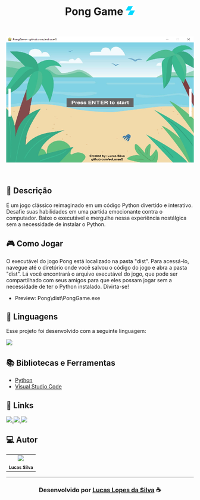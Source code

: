 <!-- 
$$$$$$$\                                $$\                                     $$\       $$\
$$  __$$\                               $$ |                                    $$ |      $$ |
$$ |  $$ | $$$$$$\ $$\    $$\  $$$$$$\  $$ | $$$$$$\   $$$$$$\   $$$$$$\   $$$$$$$ |      $$$$$$$\  $$\   $$\
$$ |  $$ |$$  __$$\\$$\  $$  |$$  __$$\ $$ |$$  __$$\ $$  __$$\ $$  __$$\ $$  __$$ |      $$  __$$\ $$ |  $$ |
$$ |  $$ |$$$$$$$$ |\$$\$$  / $$$$$$$$ |$$ |$$ /  $$ |$$ /  $$ |$$$$$$$$ |$$ /  $$ |      $$ |  $$ |$$ |  $$ |
$$ |  $$ |$$   ____| \$$$  /  $$   ____|$$ |$$ |  $$ |$$ |  $$ |$$   ____|$$ |  $$ |      $$ |  $$ |$$ |  $$ |
$$$$$$$  |\$$$$$$$\   \$  /   \$$$$$$$\ $$ |\$$$$$$  |$$$$$$$  |\$$$$$$$\ \$$$$$$$ |      $$$$$$$  |\$$$$$$$ |
\_______/  \_______|   \_/     \_______|\__| \______/ $$  ____/  \_______| \_______|      \_______/  \____$$ |
                                                      $$ |                                          $$\   $$ |
                                                      $$ |                                          \$$$$$$  |
                                                      \__|                                           \______/
$$\                                                   $$\                                                          $$\                  $$$$$$\  $$\ $$\
$$ |                                                  $$ |                                                         $$ |                $$  __$$\ \__|$$ |
$$ |     $$\   $$\  $$$$$$$\ $$$$$$\   $$$$$$$\       $$ |      $$$$$$\   $$$$$$\   $$$$$$\   $$$$$$$\        $$$$$$$ | $$$$$$\        $$ /  \__|$$\ $$ |$$\    $$\ $$$$$$\
$$ |     $$ |  $$ |$$  _____|\____$$\ $$  _____|      $$ |     $$  __$$\ $$  __$$\ $$  __$$\ $$  _____|      $$  __$$ | \____$$\       \$$$$$$\  $$ |$$ |\$$\  $$  |\____$$\
$$ |     $$ |  $$ |$$ /      $$$$$$$ |\$$$$$$\        $$ |     $$ /  $$ |$$ /  $$ |$$$$$$$$ |\$$$$$$\        $$ /  $$ | $$$$$$$ |       \____$$\ $$ |$$ | \$$\$$  / $$$$$$$ |
$$ |     $$ |  $$ |$$ |     $$  __$$ | \____$$\       $$ |     $$ |  $$ |$$ |  $$ |$$   ____| \____$$\       $$ |  $$ |$$  __$$ |      $$\   $$ |$$ |$$ |  \$$$  / $$  __$$ |
$$$$$$$$\\$$$$$$  |\$$$$$$$\\$$$$$$$ |$$$$$$$  |      $$$$$$$$\\$$$$$$  |$$$$$$$  |\$$$$$$$\ $$$$$$$  |      \$$$$$$$ |\$$$$$$$ |      \$$$$$$  |$$ |$$ |   \$  /  \$$$$$$$ |
\________|\______/  \_______|\_______|\_______/       \________|\______/ $$  ____/  \_______|\_______/        \_______| \_______|       \______/ \__|\__|    \_/    \_______|
                                                                         $$ |
                                                                         $$ |
                                                                         \__|
-->
<h1 align="center">
  Pong Game <img width="25px" src="https://raw.githubusercontent.com/eoLucasS/portfolio/main/assets/img/icon.svg"/>
</h1>

<br>

<p align="center">
  <img src="assets\resultado/preview.png" width="650" height="338">
</p>

<br>

## 📝 Descrição 

É um jogo clássico reimaginado em um código Python divertido e interativo. Desafie suas habilidades em uma partida emocionante contra o computador. Baixe o executável e mergulhe nessa experiência nostálgica sem a necessidade de instalar o Python.

## 🎮 Como Jogar

O executável do jogo Pong está localizado na pasta "dist". Para acessá-lo, navegue até o diretório onde você salvou o código do jogo e abra a pasta "dist". Lá você encontrará o arquivo executável do jogo, que pode ser compartilhado com seus amigos para que eles possam jogar sem a necessidade de ter o Python instalado. Divirta-se!

- Preview: Pong\dist\PongGame.exe

## 🚀 Linguagens

Esse projeto foi desenvolvido com a seguinte linguagem:

  <a href="https://github.com/eoLucasS" target="_blank"><img src="https://img.shields.io/badge/Python-3776AB?style=for-the-badge&logo=python&logoColor=white" target="_blank"></a>

## 📚 Bibliotecas e Ferramentas

- [Python](https://www.python.org/)
- [Visual Studio Code](https://code.visualstudio.com/)


## 🔗 Links

<p align="left">

 <a href="https://www.linkedin.com/in/lucaslopesdasilva/" alt="Linkedin">
  <img src="https://img.shields.io/badge/-Linkedin-000?style=for-the-badge&logo=Linkedin&logoColor=0A66C2&link=https://www.linkedin.com/in/evander-inacio"/> 
 </a>
  
 <a href="https://twitter.com/eoLucasS114" alt="Twitter">
  <img src="https://img.shields.io/badge/-Twitter-000?style=for-the-badge&logo=Twitter&logoColor=1DA1F2&link=https://twitter.com/Evander_Inacio"/> 
 </a>

 <a href="https://portfolio-lucaslopes.vercel.app" alt="Portfolio">
  <img src="https://img.shields.io/badge/my_portfolio-000?style=for-the-badge&logo=ko-fi&logoColor=FFF&link=https://i.pinimg.com/originals/c3/a2/5d/c3a25dd8c9c80a6b0373bd56b1c77f6a.jpg"/>
 </a>

 </p>
 
## 💻 Autor<br>
<table>
  <tr>
    <td align="center">
      <a href="https://www.linkedin.com/in/lucaslopesdasilva/">
        <img src="https://avatars.githubusercontent.com/u/119815116?v=4" width="100px;" /><br>
        <sub>
          <b>Lucas Silva</b>
        </sub>
      </a>
    </td>
  </tr>
</table>

-----

<h3 align="center"> Desenvolvido por <a href="https://www.linkedin.com/in/lucaslopesdasilva/">Lucas Lopes da Silva</a> ☕</h3>